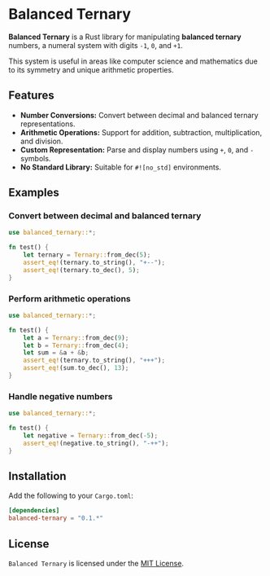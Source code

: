 # Balanced Ternary

**Balanced Ternary** is a Rust library for manipulating **balanced ternary** numbers, a numeral system with digits `-1`,
`0`, and `+1`. 

This system is useful in areas like computer science and mathematics due to its symmetry and unique arithmetic properties.

## Features

- **Number Conversions:** Convert between decimal and balanced ternary representations.
- **Arithmetic Operations:** Support for addition, subtraction, multiplication, and division.
- **Custom Representation:** Parse and display numbers using `+`, `0`, and `-` symbols.
- **No Standard Library:** Suitable for `#![no_std]` environments.

## Examples

### Convert between decimal and balanced ternary

```rust
use balanced_ternary::*;

fn test() {
    let ternary = Ternary::from_dec(5);
    assert_eq!(ternary.to_string(), "+--");
    assert_eq!(ternary.to_dec(), 5);
}
```

### Perform arithmetic operations

```rust
use balanced_ternary::*;

fn test() {
    let a = Ternary::from_dec(9);
    let b = Ternary::from_dec(4);
    let sum = &a + &b;
    assert_eq!(ternary.to_string(), "+++");
    assert_eq!(sum.to_dec(), 13);
}
```

### Handle negative numbers

```rust
use balanced_ternary::*;

fn test() {
    let negative = Ternary::from_dec(-5);
    assert_eq!(negative.to_string(), "-++");
}
```

## Installation
Add the following to your `Cargo.toml`:

```toml
[dependencies]
balanced-ternary = "0.1.*"
```

## License
`Balanced Ternary` is licensed under the [MIT License]().
